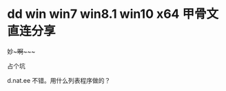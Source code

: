 # dd win win7 win8.1 win10 x64 甲骨文 直连分享


妙~~~啊~~~~~<img id="aimg_Aawhc" onclick="zoom(this, this.src, 0, 0, 0)" class="zoom" src="https://cdn.jsdelivr.net/gh/hishis/forum-master/public/images/patch.gif" onmouseover="img_onmouseoverfunc(this)" onload="thumbImg(this)" border="0" alt="" />

占个坑

d.nat.ee 不错。用什么列表程序做的？
